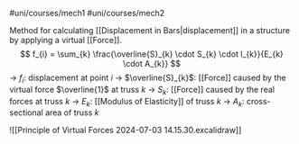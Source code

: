 #uni/courses/mech1 #uni/courses/mech2 

Method for calculating [[Displacement in Bars|displacement]] in a structure by applying a virtual [[Force]].
$$
f_{i} = \sum_{k} \frac{\overline{S}_{k} \cdot S_{k} \cdot l_{k}}{E_{k} \cdot A_{k}}
$$
-> $f_{i}$: displacement at point $i$
-> $\overline{S}_{k}$: [[Force]] caused by the virtual force $\overline{1}$ at truss $k$
-> $S_{k}$: [[Force]] caused by the real forces at truss $k$
-> $E_{k}$: [[Modulus of Elasticity]] of truss $k$
-> $A_{k}$: cross-sectional area of truss $k$

![[Principle of Virtual Forces 2024-07-03 14.15.30.excalidraw]]